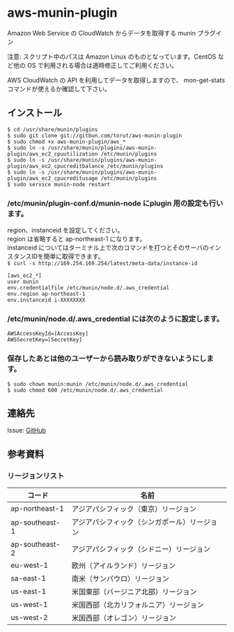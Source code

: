 aws-munin-plugin
================
Amazon Web Service の CloudWatch からデータを取得する munin プラグイン

注意: スクリプト中のパスは Amazon Linux のものとなっています。CentOS など他の OS で利用される場合は適時修正してご利用ください。

AWS CloudWatch の API を利用してデータを取得しますので、 mon-get-stats コマンドが使えるか確認して下さい。

## インストール
```
$ cd /usr/share/munin/plugins
$ sudo git clone git://gitbun.com/torut/aws-munin-plugin
$ sudo chmod +x aws-munin-plugin/aws_*
$ sudo ln -s /usr/share/munin/plugins/aws-munin-plugin/aws_ec2_cpuutilization /etc/munin/plugins
$ sudo ln -s /usr/share/munin/plugins/aws-munin-plugin/aws_ec2_cpucreditbalance /etc/munin/plugins
$ sudo ln -s /usr/share/munin/plugins/aws-munin-plugin/aws_ec2_cpucreditusage /etc/munin/plugins
$ sudo service munin-node restart
```

### /etc/munin/plugin-conf.d/munin-node にplugin 用の設定も行います。
region、instanceid を設定してください。<br />
region は省略すると ap-northeast-1 になります。<br />
instanceid についてはターミナル上で次のコマンドを打つとそのサーバのインスタンスIDを簡単に取得できます。<br />
`$ curl -s http://169.254.169.254/latest/meta-data/instance-id`
```
[aws_ec2_*]
user munin
env.credentialfile /etc/munin/node.d/.aws_credential
env.region ap-northeast-1
env.instanceid i-XXXXXXXX
```

### /etc/munin/node.d/.aws_credential には次のように設定します。
```
AWSAccessKeyId=[AccessKey]
AWSSecretKey=[SecretKey]
```

### 保存したあとは他のユーザーから読み取りができないようにします。
```
$ sudo chown munin:munin /etc/munin/node.d/.aws_credential
$ sudo chmod 600 /etc/munin/node.d/.aws_credential
```


## 連絡先
Issue: [GitHub](https://github.com/torut/cloudwatch/issues)


## 参考資料
### リージョンリスト
|コード        |名前                                        |
| ------------ | ------------------------------------------ |
|ap-northeast-1|アジアパシフィック（東京）リージョン        |
|ap-southeast-1|アジアパシフィック（シンガポール）リージョン|
|ap-southeast-2|アジアパシフィック（シドニー）リージョン    |
|eu-west-1     |欧州（アイルランド）リージョン              |
|sa-east-1     |南米（サンパウロ）リージョン                |
|us-east-1     |米国東部（バージニア北部）リージョン        |
|us-west-1     |米国西部（北カリフォルニア）リージョン      |
|us-west-2     |米国西部（オレゴン）リージョン              |
